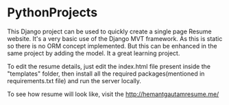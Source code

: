 # PythonProjects
This Django project can be used to quickly create a single page Resume website. It's a very basic use of the Django MVT framework. As this is static so there is no ORM concept implemented. But this can be enhanced in the same project by adding the model.
It a great learning project.

To edit the resume details, just edit the index.html file present inside the "templates" folder, then install all the required packages(mentioned in requirements.txt file) and run the server locally.

To see how resume will look like, visit the http://hemantgautamresume.me/
